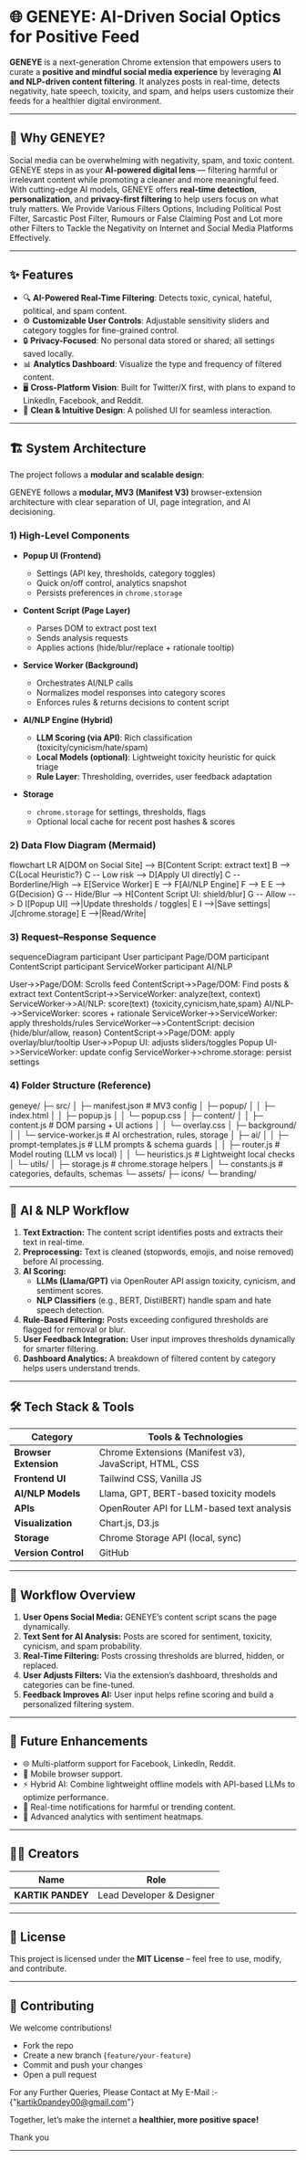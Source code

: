 # 🌐 GENEYE: AI-Driven Social Optics for Positive Feed

**GENEYE** is a next-generation Chrome extension that empowers users to curate a **positive and mindful social media experience** by leveraging **AI and NLP-driven content filtering**. It analyzes posts in real-time, detects negativity, hate speech, toxicity, and spam, and helps users customize their feeds for a healthier digital environment.

---

## 🚀 Why GENEYE?

Social media can be overwhelming with negativity, spam, and toxic content. GENEYE steps in as your **AI-powered digital lens** — filtering harmful or irrelevant content while promoting a cleaner and more meaningful feed.  
With cutting-edge AI models, GENEYE offers **real-time detection**, **personalization**, and **privacy-first filtering** to help users focus on what truly matters.
We Provide Various Filters Options, Including Political Post Filter, Sarcastic Post Filter, Rumours or False Claiming Post and Lot more other Filters to Tackle the Negativity on Internet and Social Media Platforms Effectively. 

---

## ✨ Features

- 🔍 **AI-Powered Real-Time Filtering**: Detects toxic, cynical, hateful, political, and spam content.
- ⚙️ **Customizable User Controls**: Adjustable sensitivity sliders and category toggles for fine-grained control.
- 🔒 **Privacy-Focused**: No personal data stored or shared; all settings saved locally.
- 📊 **Analytics Dashboard**: Visualize the type and frequency of filtered content.
- 🖥️ **Cross-Platform Vision**: Built for Twitter/X first, with plans to expand to LinkedIn, Facebook, and Reddit.
- 🎨 **Clean & Intuitive Design**: A polished UI for seamless interaction.

---

## 🏗️ System Architecture

The project follows a **modular and scalable design**:

GENEYE follows a **modular, MV3 (Manifest V3)** browser-extension architecture with clear separation of UI, page integration, and AI decisioning.

### 1) High-Level Components

- **Popup UI (Frontend)**  
  - Settings (API key, thresholds, category toggles)  
  - Quick on/off control, analytics snapshot  
  - Persists preferences in `chrome.storage`

- **Content Script (Page Layer)**  
  - Parses DOM to extract post text  
  - Sends analysis requests  
  - Applies actions (hide/blur/replace + rationale tooltip)

- **Service Worker (Background)**  
  - Orchestrates AI/NLP calls  
  - Normalizes model responses into category scores  
  - Enforces rules & returns decisions to content script

- **AI/NLP Engine (Hybrid)**  
  - **LLM Scoring (via API)**: Rich classification (toxicity/cynicism/hate/spam)  
  - **Local Models (optional)**: Lightweight toxicity heuristic for quick triage  
  - **Rule Layer**: Thresholding, overrides, user feedback adaptation

- **Storage**  
  - `chrome.storage` for settings, thresholds, flags  
  - Optional local cache for recent post hashes & scores

### 2) Data Flow Diagram (Mermaid)

flowchart LR
  A[DOM on Social Site] --> B[Content Script: extract text]
  B --> C{Local Heuristic?}
  C -- Low risk --> D[Apply UI directly]
  C -- Borderline/High --> E[Service Worker]
  E --> F[AI/NLP Engine]
  F --> E
  E --> G{Decision}
  G -- Hide/Blur --> H[Content Script UI: shield/blur]
  G -- Allow --> D
  I[Popup UI] -->|Update thresholds / toggles| E
  I -->|Save settings| J[chrome.storage]
  E -->|Read/Write|

  ### 3) Request–Response Sequence
  sequenceDiagram
  participant User
  participant Page/DOM
  participant ContentScript
  participant ServiceWorker
  participant AI/NLP

  User->>Page/DOM: Scrolls feed
  ContentScript->>Page/DOM: Find posts & extract text
  ContentScript->>ServiceWorker: analyze(text, context)
  ServiceWorker->>AI/NLP: score(text) {toxicity,cynicism,hate,spam}
  AI/NLP-->>ServiceWorker: scores + rationale
  ServiceWorker->>ServiceWorker: apply thresholds/rules
  ServiceWorker-->>ContentScript: decision {hide/blur/allow, reason}
  ContentScript->>Page/DOM: apply overlay/blur/tooltip
  User->>Popup UI: adjusts sliders/toggles
  Popup UI->>ServiceWorker: update config
  ServiceWorker->>chrome.storage: persist settings

 ### 4) Folder Structure (Reference)

 geneye/
├─ src/
│  ├─ manifest.json          # MV3 config
│  ├─ popup/
│  │  ├─ index.html
│  │  ├─ popup.js
│  │  └─ popup.css
│  ├─ content/
│  │  ├─ content.js          # DOM parsing + UI actions
│  │  └─ overlay.css
│  ├─ background/
│  │  └─ service-worker.js   # AI orchestration, rules, storage
│  ├─ ai/
│  │  ├─ prompt-templates.js # LLM prompts & schema guards
│  │  ├─ router.js           # Model routing (LLM vs local)
│  │  └─ heuristics.js       # Lightweight local checks
│  └─ utils/
│     ├─ storage.js          # chrome.storage helpers
│     └─ constants.js        # categories, defaults, schemas
└─ assets/
   ├─ icons/
   └─ branding/


---

## 🤖 AI & NLP Workflow

1. **Text Extraction:** The content script identifies posts and extracts their text in real-time.
2. **Preprocessing:** Text is cleaned (stopwords, emojis, and noise removed) before AI processing.
3. **AI Scoring:**  
   - **LLMs (Llama/GPT)** via OpenRouter API assign toxicity, cynicism, and sentiment scores.  
   - **NLP Classifiers** (e.g., BERT, DistilBERT) handle spam and hate speech detection.  
4. **Rule-Based Filtering:** Posts exceeding configured thresholds are flagged for removal or blur.
5. **User Feedback Integration:** User input improves thresholds dynamically for smarter filtering.
6. **Dashboard Analytics:** A breakdown of filtered content by category helps users understand trends.

---

## 🛠️ Tech Stack & Tools

| Category             | Tools & Technologies                            |
|----------------------|-------------------------------------------------|
| **Browser Extension**| Chrome Extensions (Manifest v3), JavaScript, HTML, CSS |
| **Frontend UI**      | Tailwind CSS, Vanilla JS                        |
| **AI/NLP Models**    | Llama, GPT, BERT-based toxicity models          |
| **APIs**             | OpenRouter API for LLM-based text analysis     |
| **Visualization**    | Chart.js, D3.js                                |
| **Storage**          | Chrome Storage API (local, sync)               |
| **Version Control**  | GitHub                                          |

---

## 🔄 Workflow Overview

1. **User Opens Social Media:** GENEYE’s content script scans the page dynamically.
2. **Text Sent for AI Analysis:** Posts are scored for sentiment, toxicity, cynicism, and spam probability.
3. **Real-Time Filtering:** Posts crossing thresholds are blurred, hidden, or replaced.
4. **User Adjusts Filters:** Via the extension’s dashboard, thresholds and categories can be fine-tuned.
5. **Feedback Improves AI:** User input helps refine scoring and build a personalized filtering system.

---

## 🌟 Future Enhancements

- 🌐 Multi-platform support for Facebook, LinkedIn, Reddit.
- 📲 Mobile browser support.
- ⚡ Hybrid AI: Combine lightweight offline models with API-based LLMs to optimize performance.
- 🔔 Real-time notifications for harmful or trending content.
- 🧠 Advanced analytics with sentiment heatmaps.

---

## 👨‍💻 Creators

| Name                     | Role                          |
|--------------------------|------------------------------|
| **KARTIK PANDEY**        | Lead Developer & Designer    |

---

## 📜 License

This project is licensed under the **MIT License** – feel free to use, modify, and contribute.

---

## 🙌 Contributing

We welcome contributions!  
- Fork the repo  
- Create a new branch (`feature/your-feature`)  
- Commit and push your changes  
- Open a pull request  

For any Further Queries, Please Contact at My E-Mail :-  {"kartik0pandey00@gmail.com"}


Together, let’s make the internet a **healthier, more positive space!**

Thank you

---



















